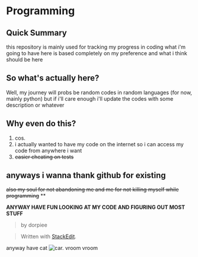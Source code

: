 # Programming 
## Quick Summary
this repository is mainly used for tracking my progress in coding
what i'm going to have here is based completely on my preference and what i think should be here
## So what's actually here?
Well, my journey will probs be random codes in random languages (for now, mainly python) but if i'll care enough i'll update the codes with some description or whatever
## Why even do this?

 1. cos.
 2. i actually wanted to have my code on the internet so i can access my code from anywhere i want
 3. ~~easier cheating on tests~~
## anyways i wanna thank github for existing
~~also my soul for not abandoning me and me for not killing myself while programming~~
**

**ANYWAY HAVE FUN LOOKING AT MY CODE AND FIGURING OUT MOST STUFF**


> by dorpiee

> Written with [StackEdit](https://stackedit.io/).

anyway have cat
![car. vroom vroom](https://www.baltana.com/files/wallpapers-2/Cute-Cat-Images-07756.jpg)

